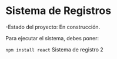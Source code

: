<h1>Sistema de Registros</h1>

-Estado del proyecto: En construcción.

Para ejecutar el sistema, debes poner:

```npm install react```
Sistema de registro 2
